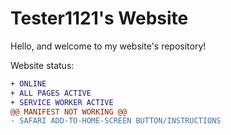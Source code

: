 # Tester1121's Website

Hello, and welcome to my website's repository!

Website status:
```diff
+ ONLINE
+ ALL PAGES ACTIVE
+ SERVICE WORKER ACTIVE
@@ MANIFEST NOT WORKING @@
- SAFARI ADD-TO-HOME-SCREEN BUTTON/INSTRUCTIONS
```
